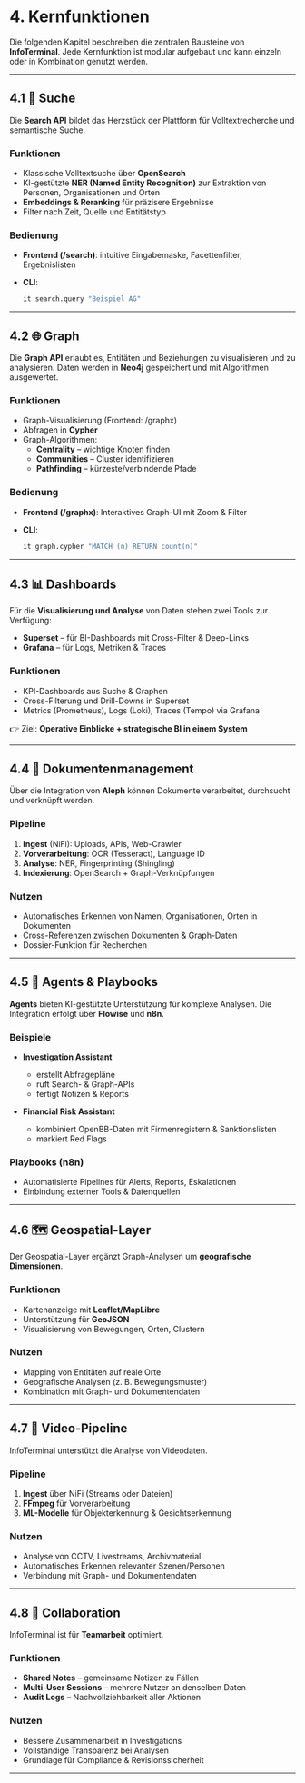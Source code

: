 # 4. Kernfunktionen

Die folgenden Kapitel beschreiben die zentralen Bausteine von **InfoTerminal**.
Jede Kernfunktion ist modular aufgebaut und kann einzeln oder in Kombination genutzt werden.

---

## 4.1 🔎 Suche

Die **Search API** bildet das Herzstück der Plattform für Volltextrecherche und semantische Suche.

### Funktionen

- Klassische Volltextsuche über **OpenSearch**
- KI-gestützte **NER (Named Entity Recognition)** zur Extraktion von Personen, Organisationen und Orten
- **Embeddings & Reranking** für präzisere Ergebnisse
- Filter nach Zeit, Quelle und Entitätstyp

### Bedienung

- **Frontend (/search)**: intuitive Eingabemaske, Facettenfilter, Ergebnislisten
- **CLI**:

  ```bash
  it search.query "Beispiel AG"
  ```

---

## 4.2 🌐 Graph

Die **Graph API** erlaubt es, Entitäten und Beziehungen zu visualisieren und zu analysieren.
Daten werden in **Neo4j** gespeichert und mit Algorithmen ausgewertet.

### Funktionen

- Graph-Visualisierung (Frontend: /graphx)
- Abfragen in **Cypher**
- Graph-Algorithmen:
  - **Centrality** – wichtige Knoten finden
  - **Communities** – Cluster identifizieren
  - **Pathfinding** – kürzeste/verbindende Pfade

### Bedienung

- **Frontend (/graphx)**: Interaktives Graph-UI mit Zoom & Filter
- **CLI**:

  ```bash
  it graph.cypher "MATCH (n) RETURN count(n)"
  ```

---

## 4.3 📊 Dashboards

Für die **Visualisierung und Analyse** von Daten stehen zwei Tools zur Verfügung:

- **Superset** – für BI-Dashboards mit Cross-Filter & Deep-Links
- **Grafana** – für Logs, Metriken & Traces

### Funktionen

- KPI-Dashboards aus Suche & Graphen
- Cross-Filterung und Drill-Downs in Superset
- Metrics (Prometheus), Logs (Loki), Traces (Tempo) via Grafana

👉 Ziel: **Operative Einblicke + strategische BI in einem System**

---

## 4.4 📂 Dokumentenmanagement

Über die Integration von **Aleph** können Dokumente verarbeitet, durchsucht und verknüpft werden.

### Pipeline

1. **Ingest** (NiFi): Uploads, APIs, Web-Crawler
2. **Vorverarbeitung**: OCR (Tesseract), Language ID
3. **Analyse**: NER, Fingerprinting (Shingling)
4. **Indexierung**: OpenSearch + Graph-Verknüpfungen

### Nutzen

- Automatisches Erkennen von Namen, Organisationen, Orten in Dokumenten
- Cross-Referenzen zwischen Dokumenten & Graph-Daten
- Dossier-Funktion für Recherchen

---

## 4.5 🤖 Agents & Playbooks

**Agents** bieten KI-gestützte Unterstützung für komplexe Analysen.
Die Integration erfolgt über **Flowise** und **n8n**.

### Beispiele

- **Investigation Assistant**
  - erstellt Abfragepläne
  - ruft Search- & Graph-APIs
  - fertigt Notizen & Reports

- **Financial Risk Assistant**
  - kombiniert OpenBB-Daten mit Firmenregistern & Sanktionslisten
  - markiert Red Flags

### Playbooks (n8n)

- Automatisierte Pipelines für Alerts, Reports, Eskalationen
- Einbindung externer Tools & Datenquellen

---

## 4.6 🗺️ Geospatial-Layer

Der Geospatial-Layer ergänzt Graph-Analysen um **geografische Dimensionen**.

### Funktionen

- Kartenanzeige mit **Leaflet/MapLibre**
- Unterstützung für **GeoJSON**
- Visualisierung von Bewegungen, Orten, Clustern

### Nutzen

- Mapping von Entitäten auf reale Orte
- Geografische Analysen (z. B. Bewegungsmuster)
- Kombination mit Graph- und Dokumentendaten

---

## 4.7 🎥 Video-Pipeline

InfoTerminal unterstützt die Analyse von Videodaten.

### Pipeline

1. **Ingest** über NiFi (Streams oder Dateien)
2. **FFmpeg** für Vorverarbeitung
3. **ML-Modelle** für Objekterkennung & Gesichtserkennung

### Nutzen

- Analyse von CCTV, Livestreams, Archivmaterial
- Automatisches Erkennen relevanter Szenen/Personen
- Verbindung mit Graph- und Dokumentendaten

---

## 4.8 👥 Collaboration

InfoTerminal ist für **Teamarbeit** optimiert.

### Funktionen

- **Shared Notes** – gemeinsame Notizen zu Fällen
- **Multi-User Sessions** – mehrere Nutzer an denselben Daten
- **Audit Logs** – Nachvollziehbarkeit aller Aktionen

### Nutzen

- Bessere Zusammenarbeit in Investigations
- Vollständige Transparenz bei Analysen
- Grundlage für Compliance & Revisionssicherheit

---
